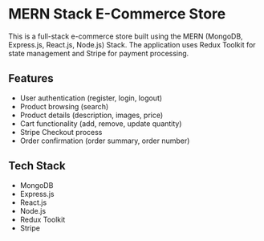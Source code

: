 # MERN Stack E-Commerce Store

This is a full-stack e-commerce store built using the MERN (MongoDB, Express.js, React.js, Node.js) Stack. The application uses Redux Toolkit for state management and Stripe for payment processing.

## Features

- User authentication (register, login, logout)
- Product browsing (search)
- Product details (description, images, price)
- Cart functionality (add, remove, update quantity)
- Stripe Checkout process
- Order confirmation (order summary, order number)

## Tech Stack

- MongoDB
- Express.js
- React.js
- Node.js
- Redux Toolkit
- Stripe
